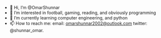 - 👋 Hi, I’m @OmarShunnar
- 👀 I’m interested in football, gaming, reading, and obviously programming
- 🌱 I’m currently learning computer engineering, and python
- 📫 How to reach me:
email: omarshunnar2002@outlook.com
twitter: @shunnar_omar.

<!---
OmarShunnar/OmarShunnar is a ✨ special ✨ repository because its `README.md` (this file) appears on your GitHub profile.
You can click the Preview link to take a look at your changes.
--->
